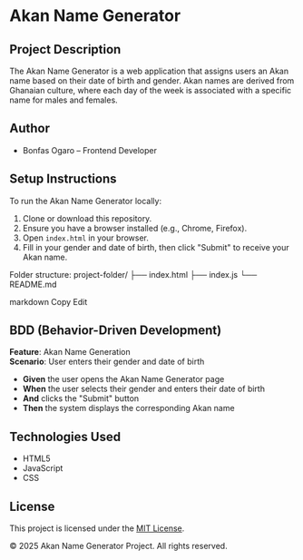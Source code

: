 # Akan Name Generator

## Project Description
The Akan Name Generator is a web application that assigns users an Akan name based on their date of birth and gender. Akan names are derived from Ghanaian culture, where each day of the week is associated with a specific name for males and females.

## Author
- Bonfas Ogaro – Frontend Developer  

## Setup Instructions
To run the Akan Name Generator locally:

1. Clone or download this repository.
2. Ensure you have a browser installed (e.g., Chrome, Firefox).
3. Open `index.html` in your browser.
4. Fill in your gender and date of birth, then click "Submit" to receive your Akan name.

Folder structure:
project-folder/
├── index.html
├── index.js
└── README.md

markdown
Copy
Edit

## BDD (Behavior-Driven Development)

**Feature**: Akan Name Generation  
**Scenario**: User enters their gender and date of birth  
- **Given** the user opens the Akan Name Generator page  
- **When** the user selects their gender and enters their date of birth  
- **And** clicks the "Submit" button  
- **Then** the system displays the corresponding Akan name  

## Technologies Used
- HTML5
- JavaScript
- CSS

## License
This project is licensed under the [MIT License](https://opensource.org/licenses/MIT).

© 2025 Akan Name Generator Project. All rights reserved.
